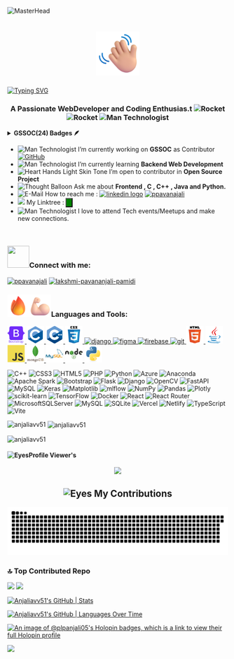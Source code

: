 ![MasterHead](https://user-images.githubusercontent.com/67194519/173735367-b75edb3b-61ec-4323-a10f-5d98e1d7b97a.gif)

<h1 align="center"><img src="https://github.com/Tarikul-Islam-Anik/tarikul-islam-anik/blob/main/assets/images/Waving%20Hand%20Medium-Light%20Skin%20Tone.png" width="100px"></h1>

[![Typing SVG](https://readme-typing-svg.demolab.com?font=Comfortaa&size=100&pause=1000&color=black&center=true&vCenter=true&width=2000&height=200&lines=I+am+P+.+Lakshmi+Pavananjali;DEVOPS;OPEN+SOURCE;CODING;AIML)](https://git.io/typing-svg)

<h3 align="center">A Passionate WebDeveloper and Coding Enthusias.t <img src="https://raw.githubusercontent.com/Tarikul-Islam-Anik/Animated-Fluent-Emojis/master/Emojis/Travel%20and%20places/Star.png" alt="Rocket" width="25" height="25" /> <img src="https://raw.githubusercontent.com/Tarikul-Islam-Anik/Animated-Fluent-Emojis/master/Emojis/Travel%20and%20places/Rocket.png" alt="Rocket" width="25" height="25" /> <img src="https://github.com/Tarikul-Islam-Anik/Animated-Fluent-Emojis/blob/master/Emojis/People%20with%20professions/Woman%20Technologist%20Light%20Skin%20Tone.png" alt="Man Technologist" width="25" height="25" /></h3>

<details>	
 <summary><b>GSSOC(24) Badges 🪶</b></summary><br>
<div style='display:flex; align-items:center; gap: 10px;' align='center'><a href="https://gssoc.girlscript.tech/leaderboard">
<img src="https://raw.githubusercontent.com/GSSoC24/Postman-Challenge/main/docs/assets/Postman%20White.png" width="100px" height="100px" />
  <img src="https://raw.githubusercontent.com/GSSoC24/Postman-Challenge/main/docs/assets/1.png" width="100px" height="100px" />
  <img src="https://raw.githubusercontent.com/GSSoC24/Postman-Challenge/main/docs/assets/2.png" width="100px" height="100px" />
  <img src="https://raw.githubusercontent.com/GSSoC24/Postman-Challenge/main/docs/assets/3.png" width="100px" height="100px" />
  <img src="https://raw.githubusercontent.com/GSSoC24/Postman-Challenge/main/docs/assets/4.png" width="100px" height="100px" />
  <img src="https://raw.githubusercontent.com/GSSoC24/Postman-Challenge/main/docs/assets/5.png" width="100px" height="100px" />
  <img src="https://raw.githubusercontent.com/GSSoC24/Postman-Challenge/main/docs/assets/6.png" width="105px" height="105px" />
  <img src="https://raw.githubusercontent.com/GSSoC24/Postman-Challenge/main/docs/assets/7.png" width="100px" height="100px" />
  <img src="https://raw.githubusercontent.com/GSSoC24/Postman-Challenge/main/docs/assets/8.png" width="100px" height="100px" />
  <img src="https://raw.githubusercontent.com/GSSoC24/Contributor/refs/heads/main/assets/Code%20Luminary.png" width="105px" height="105px" />
  <img src="https://raw.githubusercontent.com/GSSoC24/Contributor/refs/heads/main/assets/Git%20Explorer.png" width="100px" height="100px" />
  <img src="https://raw.githubusercontent.com/GSSoC24/Contributor/refs/heads/main/assets/Pull%20Expert.png" width="100px" height="100px" /></a>
</div>
</details>

- <img src="https://github.com/Tarikul-Islam-Anik/Animated-Fluent-Emojis/blob/master/Emojis/People%20with%20professions/Woman%20Technologist%20Light%20Skin%20Tone.png" alt="Man Technologist" width="25" height="25" /> I’m currently working on **GSSOC** as Contributor<a href="" target="_blank" title="GitHub" rel="noreferrer"><img src="https://www.vectorlogo.zone/logos/github/github-tile.svg" alt="GitHub" width="30" height="30"/></a><br> 
- <img src="https://github.com/Tarikul-Islam-Anik/Animated-Fluent-Emojis/blob/master/Emojis/People%20with%20professions/Woman%20Technologist%20Light%20Skin%20Tone.png" alt="Man Technologist" width="25" height="25" /> I’m currently learning **Backend Web Development**<br>
- <img src="https://raw.githubusercontent.com/Tarikul-Islam-Anik/Animated-Fluent-Emojis/master/Emojis/Hand%20gestures/Heart%20Hands%20Light%20Skin%20Tone.png" alt="Heart Hands Light Skin Tone" width="25" height="25" /> I’m open to contributor in **Open Source Project**<br>
- <img src="https://raw.githubusercontent.com/Tarikul-Islam-Anik/Animated-Fluent-Emojis/master/Emojis/Smilies/Thought%20Balloon.png" alt="Thought Balloon" width="25" height="25" /> Ask me about **Frontend , C , C++ , Java and Python.** <br>
- <img src="https://raw.githubusercontent.com/Tarikul-Islam-Anik/Animated-Fluent-Emojis/master/Emojis/Objects/E-Mail.png" alt="E-Mail" width="25" height="25" /> How to reach me :    <a href="https://www.linkedin.com/in/lakshmi-pavananjali-pamidi-766760296/">  <img src="https://img.shields.io/static/v1?message=LinkedIn&logo=linkedin&label=&color=0077B5&logoColor=white&labelColor=&style=for-the-badge" height="28" alt="linkedin logo"  /></a>
<a href="https://twitter.com/ppavanajali" target="blank"><img src="https://img.shields.io/twitter/follow/ppavanajali?logo=twitter&style=for-the-badge" alt="ppavanajali" /></a><br>
- <img src="https://github.com/Tarikul-Islam-Anik/Animated-Fluent-Emojis/blob/master/Emojis/Smilies/Smiling%20Face.png" width="35"> My Linktree : <a href="https://linktr.ee/plpavananjali?utm_source=linktree_admin_share"><button style="background-color:green;height=25;width:10;"></a><br>
- <img src="https://github.com/Tarikul-Islam-Anik/Animated-Fluent-Emojis/blob/master/Emojis/People%20with%20professions/Woman%20Technologist%20Light%20Skin%20Tone.png" alt="Man Technologist" width="25" height="25" /> I love to attend Tech events/Meetups and make new connections.<br>
<br>
<h3 align="left"><img src="https://github.com/Tarikul-Islam-Anik/Animated-Fluent-Emojis/blob/master/Emojis/Hand%20gestures/Folded%20Hands%20Light%20Skin%20Tone.png" width="50" height="50">Connect with me:</h3>
<p align="left">
<a href="https://twitter.com/ppavanajali" target="blank"><img align="center" src="https://raw.githubusercontent.com/rahuldkjain/github-profile-readme-generator/master/src/images/icons/Social/twitter.svg" alt="ppavanajali" height="30" width="40" /></a>
<a href="https://linkedin.com/in/lakshmi-pavananjali-pamidi" target="blank"><img align="center" src="https://raw.githubusercontent.com/rahuldkjain/github-profile-readme-generator/master/src/images/icons/Social/linked-in-alt.svg" alt="lakshmi-pavananjali-pamidi" height="30" width="40" /></a>
</p>

<h3 align="left">
 
 <img src="https://github.com/Tarikul-Islam-Anik/tarikul-islam-anik/blob/main/assets/images/Fire.png" width="50"><img src="https://github.com/Tarikul-Islam-Anik/tarikul-islam-anik/blob/main/assets/images/Flexed%20Biceps%20Light%20Skin%20Tone.png" width="50">Languages and Tools:</h3>
<p align="left"> <a href="https://getbootstrap.com" target="_blank" rel="noreferrer"> <img src="https://raw.githubusercontent.com/devicons/devicon/master/icons/bootstrap/bootstrap-plain-wordmark.svg" alt="bootstrap" width="40" height="40"/> </a> <a href="https://www.cprogramming.com/" target="_blank" rel="noreferrer"> <img src="https://raw.githubusercontent.com/devicons/devicon/master/icons/c/c-original.svg" alt="c" width="40" height="40"/> </a> <a href="https://www.w3schools.com/cpp/" target="_blank" rel="noreferrer"> <img src="https://raw.githubusercontent.com/devicons/devicon/master/icons/cplusplus/cplusplus-original.svg" alt="cplusplus" width="40" height="40"/> </a> <a href="https://www.w3schools.com/css/" target="_blank" rel="noreferrer"> <img src="https://raw.githubusercontent.com/devicons/devicon/master/icons/css3/css3-original-wordmark.svg" alt="css3" width="40" height="40"/> </a> <a href="https://www.djangoproject.com/" target="_blank" rel="noreferrer"> <img src="https://cdn.worldvectorlogo.com/logos/django.svg" alt="django" width="40" height="40"/> </a> <a href="https://www.figma.com/" target="_blank" rel="noreferrer"> <img src="https://www.vectorlogo.zone/logos/figma/figma-icon.svg" alt="figma" width="40" height="40"/> </a> <a href="https://firebase.google.com/" target="_blank" rel="noreferrer"> <img src="https://www.vectorlogo.zone/logos/firebase/firebase-icon.svg" alt="firebase" width="40" height="40"/> </a> <a href="https://git-scm.com/" target="_blank" rel="noreferrer"> <img src="https://www.vectorlogo.zone/logos/git-scm/git-scm-icon.svg" alt="git" width="40" height="40"/> </a> <a href="https://www.w3.org/html/" target="_blank" rel="noreferrer"> <img src="https://raw.githubusercontent.com/devicons/devicon/master/icons/html5/html5-original-wordmark.svg" alt="html5" width="40" height="40"/> </a> <a href="https://www.java.com" target="_blank" rel="noreferrer"> <img src="https://raw.githubusercontent.com/devicons/devicon/master/icons/java/java-original.svg" alt="java" width="40" height="40"/> </a> <a href="https://developer.mozilla.org/en-US/docs/Web/JavaScript" target="_blank" rel="noreferrer"> <img src="https://raw.githubusercontent.com/devicons/devicon/master/icons/javascript/javascript-original.svg" alt="javascript" width="40" height="40"/> </a> 
  <a href="https://www.mongodb.com/" target="_blank" rel="noreferrer"> <img src="https://raw.githubusercontent.com/devicons/devicon/master/icons/mongodb/mongodb-original-wordmark.svg" alt="mongodb" width="40" height="40"/> </a> <a href="https://www.mysql.com/" target="_blank" rel="noreferrer"> <img src="https://raw.githubusercontent.com/devicons/devicon/master/icons/mysql/mysql-original-wordmark.svg" alt="mysql" width="40" height="40"/> </a> <a href="https://nodejs.org" target="_blank" rel="noreferrer"> <img src="https://raw.githubusercontent.com/devicons/devicon/master/icons/nodejs/nodejs-original-wordmark.svg" alt="nodejs" width="40" height="40"/> </a> <a href="https://www.python.org" target="_blank" rel="noreferrer"> <img src="https://raw.githubusercontent.com/devicons/devicon/master/icons/python/python-original.svg" alt="python" width="40" height="40"/> </a> 


![C++](https://img.shields.io/badge/c++-%2300599C.svg?style=for-the-badge&logo=c%2B%2B&logoColor=white) ![CSS3](https://img.shields.io/badge/css3-%231572B6.svg?style=for-the-badge&logo=css3&logoColor=white) ![HTML5](https://img.shields.io/badge/html5-%23E34F26.svg?style=for-the-badge&logo=html5&logoColor=white) ![PHP](https://img.shields.io/badge/php-%23777BB4.svg?style=for-the-badge&logo=php&logoColor=white) ![Python](https://img.shields.io/badge/python-3670A0?style=for-the-badge&logo=python&logoColor=ffdd54) ![Azure](https://img.shields.io/badge/azure-%230072C6.svg?style=for-the-badge&logo=microsoftazure&logoColor=white) ![Anaconda](https://img.shields.io/badge/Anaconda-%2344A833.svg?style=for-the-badge&logo=anaconda&logoColor=white) ![Apache Spark](https://img.shields.io/badge/Apache%20Spark-FDEE21?style=for-the-badge&logo=apachespark&logoColor=black) ![Bootstrap](https://img.shields.io/badge/bootstrap-%238511FA.svg?style=for-the-badge&logo=bootstrap&logoColor=white) ![Flask](https://img.shields.io/badge/flask-%23000.svg?style=for-the-badge&logo=flask&logoColor=white) ![Django](https://img.shields.io/badge/django-%23092E20.svg?style=for-the-badge&logo=django&logoColor=white) ![OpenCV](https://img.shields.io/badge/opencv-%23white.svg?style=for-the-badge&logo=opencv&logoColor=white) ![FastAPI](https://img.shields.io/badge/FastAPI-005571?style=for-the-badge&logo=fastapi) ![MySQL](https://img.shields.io/badge/mysql-%2300000f.svg?style=for-the-badge&logo=mysql&logoColor=white) ![Keras](https://img.shields.io/badge/Keras-%23D00000.svg?style=for-the-badge&logo=Keras&logoColor=white) ![Matplotlib](https://img.shields.io/badge/Matplotlib-%23ffffff.svg?style=for-the-badge&logo=Matplotlib&logoColor=black) ![mlflow](https://img.shields.io/badge/mlflow-%23d9ead3.svg?style=for-the-badge&logo=numpy&logoColor=blue) ![NumPy](https://img.shields.io/badge/numpy-%23013243.svg?style=for-the-badge&logo=numpy&logoColor=white) ![Pandas](https://img.shields.io/badge/pandas-%23150458.svg?style=for-the-badge&logo=pandas&logoColor=white) ![Plotly](https://img.shields.io/badge/Plotly-%233F4F75.svg?style=for-the-badge&logo=plotly&logoColor=white) ![scikit-learn](https://img.shields.io/badge/scikit--learn-%23F7931E.svg?style=for-the-badge&logo=scikit-learn&logoColor=white) ![TensorFlow](https://img.shields.io/badge/TensorFlow-%23FF6F00.svg?style=for-the-badge&logo=TensorFlow&logoColor=white) ![Docker](https://img.shields.io/badge/docker-%230db7ed.svg?style=for-the-badge&logo=docker&logoColor=white)
![React](https://img.shields.io/badge/react-%2320232a.svg?style=for-the-badge&logo=react&logoColor=%2361DAFB) ![React Router](https://img.shields.io/badge/React_Router-CA4245?style=for-the-badge&logo=react-router&logoColor=white) ![MicrosoftSQLServer](https://img.shields.io/badge/Microsoft%20SQL%20Server-CC2927?style=for-the-badge&logo=microsoft%20sql%20server&logoColor=white) ![MySQL](https://img.shields.io/badge/mysql-4479A1.svg?style=for-the-badge&logo=mysql&logoColor=white) ![SQLite](https://img.shields.io/badge/sqlite-%2307405e.svg?style=for-the-badge&logo=sqlite&logoColor=white) ![Vercel](https://img.shields.io/badge/vercel-%23000000.svg?style=for-the-badge&logo=vercel&logoColor=white) ![Netlify](https://img.shields.io/badge/netlify-%23000000.svg?style=for-the-badge&logo=netlify&logoColor=#00C7B7) ![TypeScript](https://img.shields.io/badge/typescript-%23007ACC.svg?style=for-the-badge&logo=typescript&logoColor=white) ![Vite](https://img.shields.io/badge/vite-%23646CFF.svg?style=for-the-badge&logo=vite&logoColor=white)


</p>

<p><img align="left" src="https://github-readme-stats.vercel.app/api/top-langs?username=anjaliavv51&show_icons=true&locale=en&layout=compact" alt="anjaliavv51" /></p>

<p>&nbsp;<img align="center" src="https://github-readme-stats.vercel.app/api?username=anjaliavv51&show_icons=true&locale=en" alt="anjaliavv51" /></p>

<p><img align="center" src="https://github-readme-streak-stats.herokuapp.com/?user=anjaliavv51&" alt="anjaliavv51" /></p>

<h4><img src="https://raw.githubusercontent.com/Tarikul-Islam-Anik/Animated-Fluent-Emojis/master/Emojis/Hand%20gestures/Eyes.png" alt="Eyes" width="60" height="60" />Profile Viewer's</h4>
  
  <div align="center">
    <img src="https://profile-counter.glitch.me/anjaliavv51/count.svg?"  />
  </div>

  <div align="center">
    <h2><img src="https://raw.githubusercontent.com/Tarikul-Islam-Anik/Animated-Fluent-Emojis/master/Emojis/Hand%20gestures/Eyes.png" alt="Eyes" width="60" height="60" /> My Contributions </h2>
  <img src="https://github.com/Anjaliavv51/Anjaliavv51/blob/output/github-contribution-grid-snake.svg" alt="light">
  <!--img src="https://github.com/Anjaliavv51/Anjaliavv51/blob/output/github-contribution-grid-snake-dark.svg" alt="dark"-->
  </div>

### 🔝 Top Contributed Repo
![](https://github-contributor-stats.vercel.app/api?username=Anjaliavv51&limit=5&theme=radical&combine_all_yearly_contributions=true)
<img src="https://user-images.githubusercontent.com/73097560/115834477-dbab4500-a447-11eb-908a-139a6edaec5c.gif">

[![Anjaliavv51's GitHub | Stats](https://stats.quine.sh/Anjaliavv51/github?theme=dark)](https://quine.sh?utm_source=widgets&utm_campaign=Ojas-Arora)

[![Anjaliavv51's GitHub | Languages Over Time](https://stats.quine.sh/Anjaliavv51/languages-over-time?theme=dark)](https://quine.sh?utm_source=widgets&utm_campaign=Anjaliavv51)
<!-- Proudly created with GPRM ( https://gprm.itsvg.in ) -->

[![An image of @plpanjali05's Holopin badges, which is a link to view their full Holopin profile](https://holopin.me/plpanjali05)](https://holopin.io/@plpanjali05)



<img src="https://raw.githubusercontent.com/Trilokia/Trilokia/379277808c61ef204768a61bbc5d25bc7798ccf1/bottom_header.svg" />
